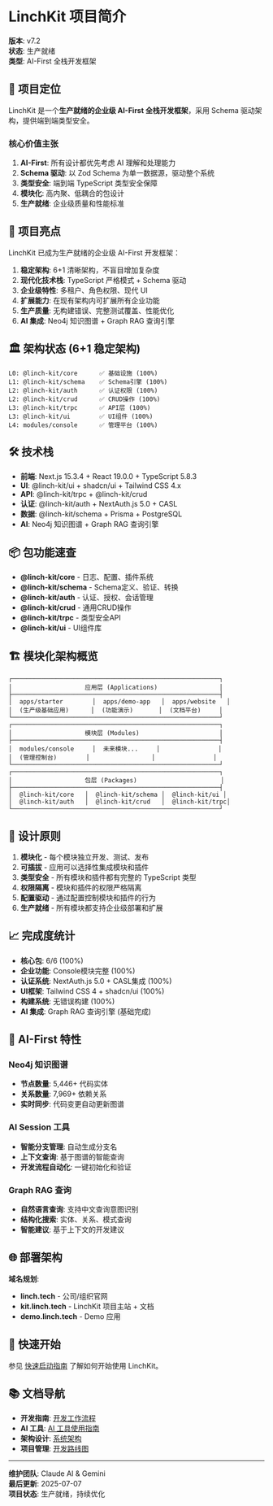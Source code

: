 # LinchKit 项目简介

**版本**: v7.2  
**状态**: 生产就绪  
**类型**: AI-First 全栈开发框架  

## 🎯 项目定位

LinchKit 是一个**生产就绪的企业级 AI-First 全栈开发框架**，采用 Schema 驱动架构，提供端到端类型安全。

### 核心价值主张

1. **AI-First**: 所有设计都优先考虑 AI 理解和处理能力
2. **Schema 驱动**: 以 Zod Schema 为单一数据源，驱动整个系统
3. **类型安全**: 端到端 TypeScript 类型安全保障
4. **模块化**: 高内聚、低耦合的包设计
5. **生产就绪**: 企业级质量和性能标准

## 🌟 项目亮点

LinchKit 已成为生产就绪的企业级 AI-First 开发框架：

1. **稳定架构**: 6+1 清晰架构，不盲目增加复杂度
2. **现代化技术栈**: TypeScript 严格模式 + Schema 驱动
3. **企业级特性**: 多租户、角色权限、现代 UI
4. **扩展能力**: 在现有架构内可扩展所有企业功能
5. **生产质量**: 无构建错误、完整测试覆盖、性能优化
6. **AI 集成**: Neo4j 知识图谱 + Graph RAG 查询引擎

## 🏛️ 架构状态 (6+1 稳定架构)

```
L0: @linch-kit/core      ✅ 基础设施 (100%)
L1: @linch-kit/schema    ✅ Schema引擎 (100%)
L2: @linch-kit/auth      ✅ 认证权限 (100%)
L2: @linch-kit/crud      ✅ CRUD操作 (100%)
L3: @linch-kit/trpc      ✅ API层 (100%)
L3: @linch-kit/ui        ✅ UI组件 (100%)
L4: modules/console      ✅ 管理平台 (100%)
```

## 🛠️ 技术栈

- **前端**: Next.js 15.3.4 + React 19.0.0 + TypeScript 5.8.3
- **UI**: @linch-kit/ui + shadcn/ui + Tailwind CSS 4.x
- **API**: @linch-kit/trpc + @linch-kit/crud
- **认证**: @linch-kit/auth + NextAuth.js 5.0 + CASL
- **数据**: @linch-kit/schema + Prisma + PostgreSQL
- **AI**: Neo4j 知识图谱 + Graph RAG 查询引擎

## 📦 包功能速查

- **@linch-kit/core** - 日志、配置、插件系统
- **@linch-kit/schema** - Schema定义、验证、转换
- **@linch-kit/auth** - 认证、授权、会话管理
- **@linch-kit/crud** - 通用CRUD操作
- **@linch-kit/trpc** - 类型安全API
- **@linch-kit/ui** - UI组件库

## 🏗️ 模块化架构概览

```
┌─────────────────────────────────────────────────────────┐
│                    应用层 (Applications)                 │
├─────────────────────────────────────────────────────────┤
│  apps/starter        │  apps/demo-app   │  apps/website   │
│  (生产级基础应用)      │  (功能演示)       │  (文档平台)     │
└─────────────────────────────────────────────────────────┘
┌─────────────────────────────────────────────────────────┐
│                    模块层 (Modules)                      │
├─────────────────────────────────────────────────────────┤
│  modules/console     │  未来模块...     │                │
│  (管理控制台)        │                 │                │
└─────────────────────────────────────────────────────────┘
┌─────────────────────────────────────────────────────────┐
│                    包层 (Packages)                       │
├─────────────────────────────────────────────────────────┤
│  @linch-kit/core   │  @linch-kit/schema │  @linch-kit/ui │
│  @linch-kit/auth   │  @linch-kit/crud   │  @linch-kit/trpc│
└─────────────────────────────────────────────────────────┘
```

## 🎯 设计原则

1. **模块化** - 每个模块独立开发、测试、发布
2. **可插拔** - 应用可以选择性集成模块和插件
3. **类型安全** - 所有模块和插件都有完整的 TypeScript 类型
4. **权限隔离** - 模块和插件的权限严格隔离
5. **配置驱动** - 通过配置控制模块和插件的行为
6. **生产就绪** - 所有模块都支持企业级部署和扩展

## 📈 完成度统计

- **核心包**: 6/6 (100%)
- **企业功能**: Console模块完整 (100%)
- **认证系统**: NextAuth.js 5.0 + CASL集成 (100%)
- **UI框架**: Tailwind CSS 4 + shadcn/ui (100%)
- **构建系统**: 无错误构建 (100%)
- **AI 集成**: Graph RAG 查询引擎 (基础完成)

## 🚀 AI-First 特性

### Neo4j 知识图谱
- **节点数量**: 5,446+ 代码实体
- **关系数量**: 7,969+ 依赖关系
- **实时同步**: 代码变更自动更新图谱

### AI Session 工具
- **智能分支管理**: 自动生成分支名
- **上下文查询**: 基于图谱的智能查询
- **开发流程自动化**: 一键初始化和验证

### Graph RAG 查询
- **自然语言查询**: 支持中文查询意图识别
- **结构化搜索**: 实体、关系、模式查询
- **智能建议**: 基于上下文的开发建议

## 🌐 部署架构

**域名规划**:
- **linch.tech** - 公司/组织官网
- **kit.linch.tech** - LinchKit 项目主站 + 文档
- **demo.linch.tech** - Demo 应用

## 🎉 快速开始

参见 [快速启动指南](./02_Quick_Start.md) 了解如何开始使用 LinchKit。

## 📚 文档导航

- **开发指南**: [开发工作流程](../02_Guides/01_Development_Workflow.md)
- **AI 工具**: [AI 工具使用指南](../02_Guides/02_AI_Tools_Usage.md)
- **架构设计**: [系统架构](../01_Concepts/02_System_Architecture.md)
- **项目管理**: [开发路线图](../04_Project_Management/01_Roadmap.md)

---

**维护团队**: Claude AI & Gemini  
**最后更新**: 2025-07-07  
**项目状态**: 生产就绪，持续优化